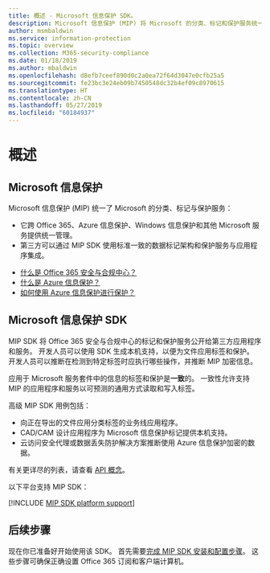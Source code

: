 ```yaml
---
title: 概述 - Microsoft 信息保护 SDK。
description: Microsoft 信息保护 (MIP) 将 Microsoft 的分类、标记和保护服务统一到一个管理体验和软件开发工具包 (SDK) 中。
author: msmbaldwin
ms.service: information-protection
ms.topic: overview
ms.collection: M365-security-compliance
ms.date: 01/18/2019
ms.author: mbaldwin
ms.openlocfilehash: d8efb7ceef890d0c2a0ea72f64d3047e0cfb25a5
ms.sourcegitcommit: fe23bc3e24eb09b7450548dc32b4ef09c8970615
ms.translationtype: HT
ms.contentlocale: zh-CN
ms.lasthandoff: 05/27/2019
ms.locfileid: "60184937"
---
```

# <a name="overview"></a>概述

## <a name="microsoft-information-protection"></a>Microsoft 信息保护

Microsoft 信息保护 (MIP) 统一了 Microsoft 的分类、标记与保护服务：

- 它跨 Office 365、Azure 信息保护、Windows 信息保护和其他 Microsoft 服务提供统一管理。 
- 第三方可以通过 MIP SDK 使用标准一致的数据标记架构和保护服务与应用程序集成。

* [什么是 Office 365 安全与合规中心？](https://docs.microsoft.com/office365/securitycompliance/)
* [什么是 Azure 信息保护？](/azure/information-protection/understand-explore/what-is-information-protection)
* [如何使用 Azure 信息保护进行保护？](/azure/information-protection/understand-explore/what-is-information-protection#how-data-is-protected)

## <a name="microsoft-information-protection-sdk"></a>Microsoft 信息保护 SDK

MIP SDK 将 Office 365 安全与合规中心的标记和保护服务公开给第三方应用程序和服务。 开发人员可以使用 SDK 生成本机支持，以便为文件应用标签和保护。 开发人员可以推断在检测到特定标签时应执行哪些操作，并推断 MIP 加密信息。 

应用于 Microsoft 服务套件中的信息的标签和保护是**一致**的。 一致性允许支持 MIP 的应用程序和服务以可预测的通用方式读取和写入标签。

高级 MIP SDK 用例包括：

* 向正在导出的文件应用分类标签的业务线应用程序。
* CAD/CAM 设计应用程序为 Microsoft 信息保护标记提供本机支持。
* 云访问安全代理或数据丢失防护解决方案推断使用 Azure 信息保护加密的数据。

有关更详尽的列表，请查看 [API 概念](concept-apis-use-cases.md)。

以下平台支持 MIP SDK：

[!INCLUDE [MIP SDK platform support](../includes/mip-sdk-platform-support.md)]

## <a name="next-steps"></a>后续步骤

现在你已准备好开始使用该 SDK。 首先需要[完成 MIP SDK 安装和配置步骤](setup-configure-mip.md)。 这些步骤可确保正确设置 Office 365 订阅和客户端计算机。

